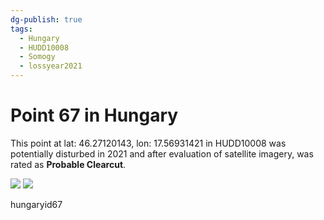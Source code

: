 ```yaml
---
dg-publish: true
tags:
  - Hungary
  - HUDD10008
  - Somogy
  - lossyear2021
---
```


# Point 67 in Hungary

This point at lat: 46.27120143, lon: 17.56931421 in HUDD10008 was potentially disturbed in 2021 and after evaluation of satellite imagery, was rated as **Probable Clearcut**.

<div class='juxtapose' data-showcredits='false'>
<img src='https://baserow-backend-production20240528124524339000000001.s3.amazonaws.com/user_files/1htFLgbUUUdYvEOVaeBHg9aZOH3rwuyT_f8207bd4c229327dc9315c3aeb49d33640b658786933ef646bef26a7b078dac0.png' data-label='November 2020' />
<img src='https://baserow-backend-production20240528124524339000000001.s3.amazonaws.com/user_files/9Ah0k2mfB3Fj1GGzzEjirHPu3n9yZHkw_48f13fa22d83fd7ba734a031c3edaa753e76f080e17c1c5a64a51c409104056a.png' data-label='October 2021' />
</div>

hungaryid67